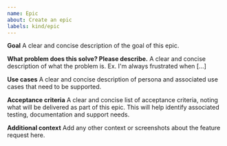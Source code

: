 ```yaml
---
name: Epic
about: Create an epic
labels: kind/epic
---
```


**Goal**
A clear and concise description of the goal of this epic.

**What problem does this solve? Please describe.**
A clear and concise description of what the problem is. Ex. I'm always frustrated when [...]

**Use cases**
A clear and concise description of persona and associated use cases that need to be supported.

**Acceptance criteria**
A clear and concise list of acceptance criteria, noting what will be delivered as part of this epic. This will help identify associated testing, documentation and support needs.

**Additional context**
Add any other context or screenshots about the feature request here.
